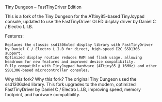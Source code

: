 Tiny Dungeon – FastTinyDriver Edition

This is a fork of the Tiny Dungeon for the ATtiny85-based TinyJoypad console, updated to use the FastTinyDriver OLED display driver by Daniel C / Electro L.I.B.

Features:

    Replaces the classic ssd1306xled display library with FastTinyDriver by Daniel C / Electro L.I.B for direct, high-speed I2C SSD1306 support.
    Optimized display routine reduces RAM and flash usage, allowing headroom for new features and improved device compatibility.
    Fully compatible with TinyJoypad hardware (ATtiny85 @ 16MHz) and other SSD1306-based microcontroller consoles.

Why this fork?
Why this fork? The original Tiny Dungeon used the ssd1306xled library. This fork upgrades to the modern, optimized FastTinyDriver by Daniel C / Electro L.I.B, improving speed, memory footprint, and hardware compatibility.
